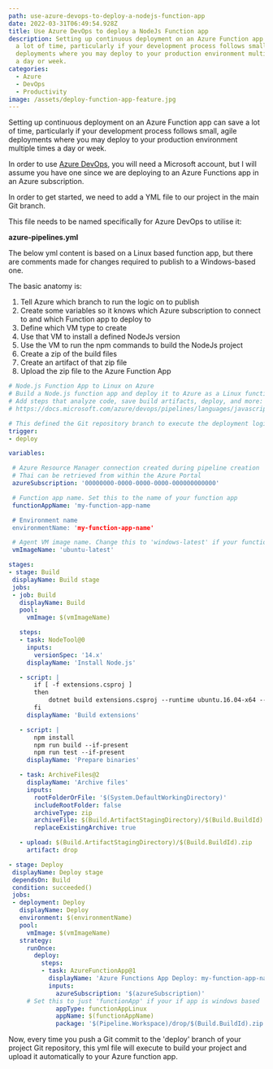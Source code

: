 ```yaml
---
path: use-azure-devops-to-deploy-a-nodejs-function-app
date: 2022-03-31T06:49:54.928Z
title: Use Azure DevOps to deploy a NodeJs Function app
description: Setting up continuous deployment on an Azure Function app can save
  a lot of time, particularly if your development process follows small, agile
  deployments where you may deploy to your production environment multiple times
  a day or week.
categories:
  - Azure
  - DevOps
  - Productivity
image: /assets/deploy-function-app-feature.jpg
---
```

Setting up continuous deployment on an Azure Function app can save a lot of time, particularly if your development process follows small, agile deployments where you may deploy to your production environment multiple times a day or week.

In order to use [Azure DevOps](https://dev.azure.com), you will need a Microsoft account, but I will assume you have one since we are deploying to an Azure Functions app in an Azure subscription.

In order to get started, we need to add a YML file to our project in the main Git branch.

This file needs to be named specifically for Azure DevOps to utilise it:

**azure-pipelines.yml**

The below yml content is based on a Linux based function app, but there are comments made for changes required to publish to a Windows-based one.

The basic anatomy is:

1. Tell Azure which branch to run the logic on to publish
2. Create some variables so it knows which Azure subscription to connect to and which Function app to deploy to
3. Define which VM type to create
4. Use that VM to install a defined NodeJs version
5. Use the VM to run the npm commands to build the NodeJs project
6. Create a zip of the build files
7. Create an artifact of that zip file
8. Upload the zip file to the Azure Function App

```yaml
# Node.js Function App to Linux on Azure
# Build a Node.js function app and deploy it to Azure as a Linux function app.
# Add steps that analyze code, save build artifacts, deploy, and more:
# https://docs.microsoft.com/azure/devops/pipelines/languages/javascript

# This defined the Git repository branch to execute the deployment logic on
trigger:
- deploy

variables:

 # Azure Resource Manager connection created during pipeline creation
 # Thai can be retrieved from within the Azure Portal
 azureSubscription: '00000000-0000-0000-0000-000000000000'

 # Function app name. Set this to the name of your function app
 functionAppName: 'my-function-app-name

 # Environment name
 environmentName: 'my-function-app-name'

 # Agent VM image name. Change this to 'windows-latest' if your function app is a windows based app service.
 vmImageName: 'ubuntu-latest'

stages:
- stage: Build
 displayName: Build stage
 jobs:
 - job: Build
   displayName: Build
   pool:
     vmImage: $(vmImageName)

   steps:
   - task: NodeTool@0
     inputs:
       versionSpec: '14.x'
     displayName: 'Install Node.js'

   - script: |
       if [ -f extensions.csproj ]
       then
           dotnet build extensions.csproj --runtime ubuntu.16.04-x64 --output ./bin
       fi
     displayName: 'Build extensions'

   - script: |
       npm install
       npm run build --if-present
       npm run test --if-present
     displayName: 'Prepare binaries'

   - task: ArchiveFiles@2
     displayName: 'Archive files'
     inputs:
       rootFolderOrFile: '$(System.DefaultWorkingDirectory)'
       includeRootFolder: false
       archiveType: zip
       archiveFile: $(Build.ArtifactStagingDirectory)/$(Build.BuildId).zip
       replaceExistingArchive: true

   - upload: $(Build.ArtifactStagingDirectory)/$(Build.BuildId).zip
     artifact: drop

- stage: Deploy
 displayName: Deploy stage
 dependsOn: Build
 condition: succeeded()
 jobs:
 - deployment: Deploy
   displayName: Deploy
   environment: $(environmentName)
   pool:
     vmImage: $(vmImageName)
   strategy:
     runOnce:
       deploy:
         steps:
         - task: AzureFunctionApp@1
           displayName: 'Azure Functions App Deploy: my-function-app-name'
           inputs:
             azureSubscription: '$(azureSubscription)'
     # Set this to just 'functionApp' if your if app is windows based
             appType: functionAppLinux 
             appName: $(functionAppName)
             package: '$(Pipeline.Workspace)/drop/$(Build.BuildId).zip'
```

Now, every time you push a Git commit to the 'deploy' branch of your project Git repository, this yml file will execute to build your project and upload it automatically to your Azure function app.
